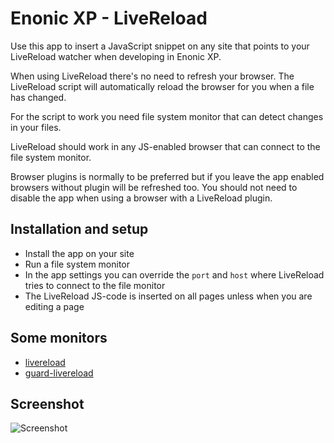 # Enonic XP - LiveReload

Use this app to insert a JavaScript snippet on any site that points to your LiveReload watcher when developing in Enonic XP.

When using LiveReload there's no need to refresh your browser. The LiveReload script will automatically reload the browser for you when a file has changed.

For the script to work you need file system monitor that can detect changes in your files.

LiveReload should work in any JS-enabled browser that can connect to the file system monitor.

Browser plugins is normally to be preferred but if you leave the app enabled browsers without plugin will be refreshed too. You should not need to disable the app when using a browser with a LiveReload plugin.

## Installation and setup

- Install the app on your site
- Run a file system monitor
- In the app settings you can override the `port` and `host` where LiveReload tries to connect to the file monitor
- The LiveReload JS-code is inserted on all pages unless when you are editing a page

## Some monitors

- [livereload](http://livereload.com)
- [guard-livereload](https://github.com/guard/guard-livereload)

## Screenshot

![Screenshot](/../screenshots/livereload-screenshot.jpg?raw=true "Screenshot")
